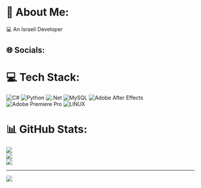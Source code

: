 # 💫 About Me:
💻 An Israeli Developer<br>


## 🌐 Socials:
<!-- [![YouTube](https://img.shields.io/badge/YouTube-%23FF0000.svg?logo=YouTube&logoColor=white)](https://youtube.com/@zvicraftdev) <!--[![Discord](https://img.shields.io/badge/Discord-%237289DA.svg?logo=discord&logoColor=white)]() --> 

# 💻 Tech Stack:
![C#](https://img.shields.io/badge/c%23-%23239120.svg?style=for-the-badge&logo=c-sharp&logoColor=white)  ![Python](https://img.shields.io/badge/python-3670A0?style=for-the-badge&logo=python&logoColor=ffdd54) ![.Net](https://img.shields.io/badge/.NET-5C2D91?style=for-the-badge&logo=.net&logoColor=white) ![MySQL](https://img.shields.io/badge/mysql-%2300f.svg?style=for-the-badge&logo=mysql&logoColor=white)  ![Adobe After Effects](https://img.shields.io/badge/Adobe%20After%20Effects-9999FF.svg?style=for-the-badge&logo=Adobe%20After%20Effects&logoColor=white) ![Adobe Premiere Pro](https://img.shields.io/badge/Adobe%20Premiere%20Pro-9999FF.svg?style=for-the-badge&logo=Adobe%20Premiere%20Pro&logoColor=white) ![LINUX](https://img.shields.io/badge/Linux-FCC624?style=for-the-badge&logo=linux&logoColor=black)
# 📊 GitHub Stats:
![](https://github-readme-stats.vercel.app/api?username=zvicraft&theme=dark&hide_border=false&include_all_commits=true&count_private=true)<br/>
![](https://github-readme-streak-stats.herokuapp.com/?user=zvicraft&theme=dark&hide_border=false)<br/>
![](https://github-readme-stats.vercel.app/api/top-langs/?username=zvicraft&theme=dark&hide_border=false&include_all_commits=true&count_private=true&layout=compact)

---
[![](https://visitcount.itsvg.in/api?id=zvicraft&label=Profile%20Views&color=0&pretty=true)](https://visitcount.itsvg.in)

  <!--## 💰 You can help me by Donating
  [![PayPal](https://img.shields.io/badge/PayPal-00457C?style=for-the-badge&logo=paypal&logoColor=white)]() 
-->
  
<!-- Proudly created with GPRM ( https://gprm.itsvg.in ) -->
